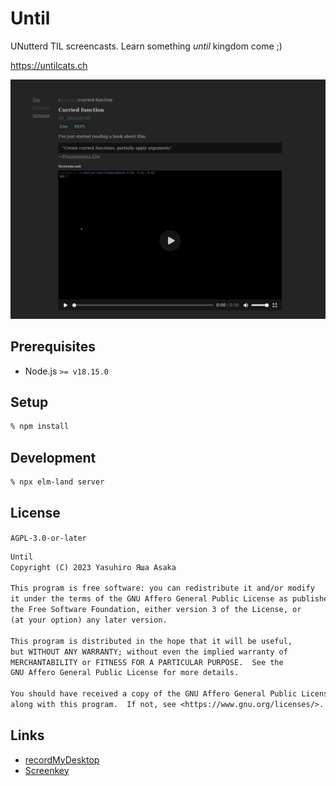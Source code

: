 # Until

UNutterd TIL screencasts. Learn something *until* kingdom come ;)

https://untilcats.ch

![Screenshot](img/screenshot.png?raw=true "Screenshot")


## Prerequisites

* Node.js `>= v18.15.0`


## Setup

```zsh
% npm install
```


## Development

```zsh
% npx elm-land server
```


## License

`AGPL-3.0-or-later`


```txt
Until
Copyright (C) 2023 Yasuhiro Яша Asaka

This program is free software: you can redistribute it and/or modify
it under the terms of the GNU Affero General Public License as published by
the Free Software Foundation, either version 3 of the License, or
(at your option) any later version.

This program is distributed in the hope that it will be useful,
but WITHOUT ANY WARRANTY; without even the implied warranty of
MERCHANTABILITY or FITNESS FOR A PARTICULAR PURPOSE.  See the
GNU Affero General Public License for more details.

You should have received a copy of the GNU Affero General Public License
along with this program.  If not, see <https://www.gnu.org/licenses/>.
```


## Links

* [recordMyDesktop](https://enselic.github.io/recordmydesktop/)
* [Screenkey](https://www.thregr.org/~wavexx/software/screenkey/)
